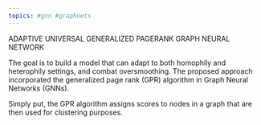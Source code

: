 ```yaml
---
topics: #gnn #graphnets 
---
```


 

ADAPTIVE UNIVERSAL GENERALIZED PAGERANK GRAPH NEURAL NETWORK


The goal is to build a model that can adapt to both homophily and heterophily settings, and combat oversmoothing. The proposed approach incorporated the generalized page rank (GPR) algorithm in Graph Neural Networks (GNNs).

Simply put, the GPR algorithm assigns scores to nodes in a graph that are then used for clustering purposes. 